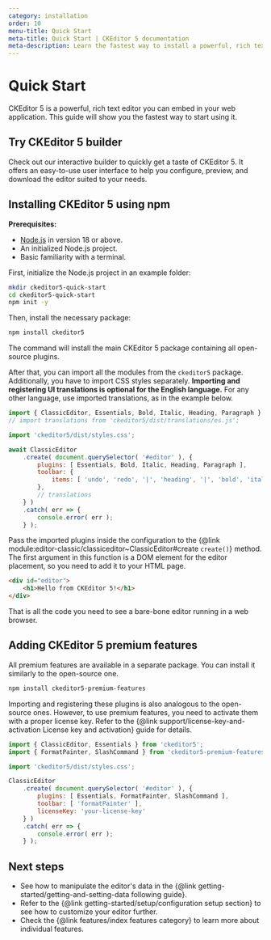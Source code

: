 ```yaml
---
category: installation
order: 10
menu-title: Quick Start
meta-title: Quick Start | CKEditor 5 documentation
meta-description: Learn the fastest way to install a powerful, rich text WYSIWYG editor - CKEditor 5 - in your web application using npm.
---
```


# Quick Start

CKEditor&nbsp;5 is a powerful, rich text editor you can embed in your web application. This guide will show you the fastest way to start using it.

## Try CKEditor&nbsp;5 builder

Check out our interactive builder to quickly get a taste of CKEditor&nbsp;5. It offers an easy-to-use user interface to help you configure, preview, and download the editor suited to your needs.

## Installing CKEditor&nbsp;5 using npm

<info-box>

**Prerequisites:**

* [Node.js](https://nodejs.org/) in version 18 or above.
* An initialized Node.js project.
* Basic familiarity with a terminal.

</info-box>

First, initialize the Node.js project in an example folder:

```bash
mkdir ckeditor5-quick-start
cd ckeditor5-quick-start
npm init -y
```

Then, install the necessary package:

```bash
npm install ckeditor5
```

The command will install the main CKEditor&nbsp;5 package containing all open-source plugins.

After that, you can import all the modules from the `ckeditor5` package. Additionally, you have to import CSS styles separately. **Importing and registering UI translations is optional for the English language.** For any other language, use imported translations, as in the example below.

```js
import { ClassicEditor, Essentials, Bold, Italic, Heading, Paragraph } from 'ckeditor5';
// import translations from 'ckeditor5/dist/translations/es.js';

import 'ckeditor5/dist/styles.css';

await ClassicEditor
	.create( document.querySelector( '#editor' ), {
		plugins: [ Essentials, Bold, Italic, Heading, Paragraph ],
		toolbar: {
			items: [ 'undo', 'redo', '|', 'heading', '|', 'bold', 'italic' ]
		},
		// translations
	} )
	.catch( err => {
		console.error( err );
	} );
```

Pass the imported plugins inside the configuration to the {@link module:editor-classic/classiceditor~ClassicEditor#create `create()`} method. The first argument in this function is a DOM element for the editor placement, so you need to add it to your HTML page.

```html
<div id="editor">
	<h1>Hello from CKEditor 5!</h1>
</div>
```

That is all the code you need to see a bare-bone editor running in a web browser.

## Adding CKEditor&nbsp;5 premium features

All premium features are available in a separate package. You can install it similarly to the open-source one.

```bash
npm install ckeditor5-premium-features
```

Importing and registering these plugins is also analogous to the open-source ones. However, to use premium features, you need to activate them with a proper license key. Refer to the {@link support/license-key-and-activation License key and activation} guide for details.

```js
import { ClassicEditor, Essentials } from 'ckeditor5';
import { FormatPainter, SlashCommand } from 'ckeditor5-premium-features';

import 'ckeditor5/dist/styles.css';

ClassicEditor
    .create( document.querySelector( '#editor' ), {
        plugins: [ Essentials, FormatPainter, SlashCommand ],
        toolbar: [ 'formatPainter' ],
        licenseKey: 'your-license-key'
    } )
    .catch( err => {
        console.error( err );
    } );
```

## Next steps

* See how to manipulate the editor's data in the {@link getting-started/getting-and-setting-data following guide}.
* Refer to the {@link getting-started/setup/configuration setup section} to see how to customize your editor further.
* Check the {@link features/index features category} to learn more about individual features.
